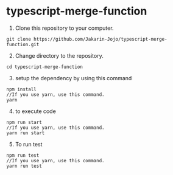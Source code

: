 # typescript-merge-function
1. Clone this repository to your computer.  
```
git clone https://github.com/Jakarin-Jojo/typescript-merge-function.git
```
2. Change directory to the repository.  
```
cd typescript-merge-function
```
3. setup the dependency by using this command   
```
npm install
//If you use yarn, use this command.
yarn
```
4. to execute code
```
npm run start
//If you use yarn, use this command.
yarn run start
```
5. To run test
```
npm run test
//If you use yarn, use this command.
yarn run test
```
